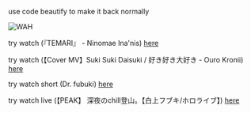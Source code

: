 use code beautify to make it back normally

![WAH](https://media.tenor.com/DTf5chPXnqoAAAAd/anime.gif)

try watch (『TEMARI』 - Ninomae Ina'nis)
[here](https://youtube-embed.edgeone.app/?v=LtTO1HMGjqA&si=a&t=0&lapse=0:00%20peak%20music,2:30%20WAH,3:20-DANG!)


try watch (【Cover MV】Suki Suki Daisuki / 好き好き大好き - Ouro Kronii)
[here](https://youtube-embed.edgeone.app/?v=O5h6haVYSYQ&start_radio=1)


try watch short (Dr. fubuki)
[here](https://youtube-embed.edgeone.app/?v=uHlV0Od4COo)


try watch live (【PEAK】 深夜のchill登山。【白上フブキ/ホロライブ】)
[here](https://youtube-embed.edgeone.app/?v=ntz32oXmvCw)
